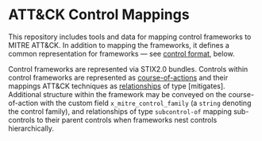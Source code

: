 # ATT&CK Control Mappings
This repository includes tools and data for mapping control frameworks to MITRE ATT&amp;CK. In addition to mapping the frameworks, it defines a common representation for frameworks — see [control format](#control-format), below.

Control frameworks are represented via STIX2.0 bundles. Controls within control frameworks are represented as [course-of-actions](https://docs.oasis-open.org/cti/stix/v2.0/csprd01/part2-stix-objects/stix-v2.0-csprd01-part2-stix-objects.html#_Toc476230929) and their mappings ATT&CK techniques as [relationships](https://docs.oasis-open.org/cti/stix/v2.0/csprd01/part2-stix-objects/stix-v2.0-csprd01-part2-stix-objects.html#_Toc476230970) of type [mitigates]. Additional structure within the framework may be conveyed on the course-of-action with the custom field `x_mitre_control_family` (a `string` denoting the control family), and relationships of type `subcontrol-of` mapping sub-controls to their parent controls when frameworks nest controls hierarchically.